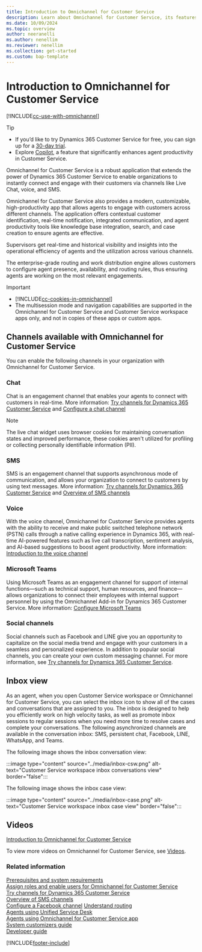 ```yaml
---
title: Introduction to Omnichannel for Customer Service
description: Learn about Omnichannel for Customer Service, its features, and how they can be configured in your organization.
ms.date: 10/09/2024
ms.topic: overview
author: neeranelli
ms.author: nenellim
ms.reviewer: nenellim
ms.collection: get-started
ms.custom: bap-template
---
```

# Introduction to Omnichannel for Customer Service

[!INCLUDE[cc-use-with-omnichannel](../../includes/cc-use-with-omnichannel.md)]

> [!TIP]
> - If you’d like to try Dynamics 365 Customer Service for free, you can sign up for a [30-day trial](https://dynamics.microsoft.com/customer-service/customer-service/free-trial/).
> - Explore [Copilot](../use/use-copilot-features.md), a feature that significantly enhances agent productivity in Customer Service.

Omnichannel for Customer Service is a robust application that extends the power of Dynamics 365 Customer Service to enable organizations to instantly connect and engage with their customers via channels like Live Chat, voice, and SMS.

Omnichannel for Customer Service also provides a modern, customizable, high-productivity app that allows agents to engage with customers across different channels. The application offers contextual customer identification, real-time notification, integrated communication, and agent productivity tools like knowledge base integration, search, and case creation to ensure agents are effective.

Supervisors get real-time and historical visibility and insights into the operational efficiency of agents and the utilization across various channels.

The enterprise-grade routing and work distribution engine allows customers to configure agent presence, availability, and routing rules, thus ensuring agents are working on the most relevant engagements.

> [!IMPORTANT]
>
> - [!INCLUDE[cc-cookies-in-omnichannel](../../includes/cc-cookies-in-omnichannel.md)]
> - The multisession mode and navigation capabilities are supported in the Omnichannel for Customer Service and Customer Service workspace apps only, and not in copies of these apps or custom apps.

## Channels available with Omnichannel for Customer Service

You can enable the following channels in your organization with Omnichannel for Customer Service.

### Chat

Chat is an engagement channel that enables your agents to connect with customers in real-time. More information: [Try channels for Dynamics 365 Customer Service](try-channels.md) and [Configure a chat channel](../administer/set-up-chat-widget.md)

> [!NOTE]
>
>  The live chat widget uses browser cookies for maintaining conversation states and improved performance, these cookies aren't utilized for profiling or collecting personally identifiable information (PII). 

### SMS

SMS is an engagement channel that supports asynchronous mode of communication, and allows your organization to connect to customers by using text messages. More information: [Try channels for Dynamics 365 Customer Service](try-channels.md) and [Overview of SMS channels](../use/sms-channel-overview.md)

### Voice

With the voice channel, Omnichannel for Customer Service provides agents with the ability to receive and make public switched telephone network (PSTN) calls through a native calling experience in Dynamics 365, with real-time AI-powered features such as live call transcription, sentiment analysis, and AI-based suggestions to boost agent productivity. More information: [Introduction to the voice channel](../administer/voice-channel.md)

### Microsoft Teams

Using Microsoft Teams as an engagement channel for support of internal functions&mdash;such as technical support, human resources, and finance&mdash;allows organizations to connect their employees with internal support personnel by using the Omnichannel Add-in for Dynamics 365 Customer Service. More information: [Configure Microsoft Teams](../administer/configure-microsoft-teams.md)

### Social channels

Social channels such as Facebook and LINE give you an opportunity to capitalize on the social media trend and engage with your customers in a seamless and personalized experience. In addition to popular social channels, you can create your own custom messaging channel. For more information, see [Try channels for Dynamics 365 Customer Service](try-channels.md).

## Inbox view

As an agent, when you open Customer Service workspace or Omnichannel for Customer Service, you can select the inbox icon to show all of the cases and conversations that are assigned to you. The inbox is designed to help you efficiently work on high velocity tasks, as well as promote inbox sessions to regular sessions when you need more time to resolve cases and complete your conversations. The following asynchronized channels are available in the conversation inbox: SMS, persistent chat, Facebook, LINE, WhatsApp, and Teams.

The following image shows the inbox conversation view:

:::image type="content" source="../media/inbox-csw.png" alt-text="Customer Service workspace inbox conversations view" border="false":::

The following image shows the inbox case view:

:::image type="content" source="../media/inbox-case.png" alt-text="Customer Service workspace inbox case view" border="false":::

## Videos

[Introduction to Omnichannel for Customer Service](https://go.microsoft.com/fwlink/p/?linkid=2097511)

To view more videos on Omnichannel for Customer Service, see [Videos](../use/videos.md).

### Related information

[Prerequisites and system requirements](system-requirements-omnichannel.md)  
[Assign roles and enable users for Omnichannel for Customer Service](add-users-assign-roles.md)  
[Try channels for Dynamics 365 Customer Service](try-channels.md)  
[Overview of SMS channels](../use/sms-channel-overview.md)  
[Configure a Facebook channel](../administer/configure-facebook-channel.md) 
[Understand routing](../administer/overview-unified-routing.md)    
[Agents using Unified Service Desk](../../unified-service-desk/oc-usd/omnichannel-agent.md)  
[Agents using Omnichannel for Customer Service app](../use/omnichannel-customer-service-app-agent.md)  
[System customizers guide](../administer/omnichannel-customizer.md)  
[Developer guide](../develop/omnichannel-developer.md)


[!INCLUDE[footer-include](../../includes/footer-banner.md)]
